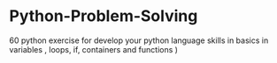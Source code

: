 # Python-Problem-Solving
60 python exercise for develop your python language skills in basics in variables , loops, if, containers and functions )
